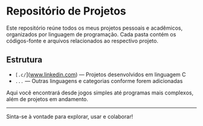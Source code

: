 # Repositório de Projetos

Este repositório reúne todos os meus projetos pessoais e acadêmicos, organizados por linguagem de programação. Cada pasta contém os códigos-fonte e arquivos relacionados ao respectivo projeto.

## Estrutura

- `[.c/`](www.linkedin.com) — Projetos desenvolvidos em linguagem C  
- `...` — Outras linguagens e categorias conforme forem adicionadas

Aqui você encontrará desde jogos simples até programas mais complexos, além de projetos em andamento.

---

Sinta-se à vontade para explorar, usar e colaborar!
